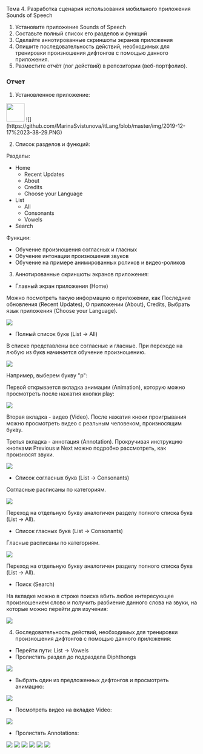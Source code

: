 Тема 4. Разработка сценария использования мобильного приложения Sounds of Speech
1. Установите приложение Sounds of Speech
2. Составьте полный список его разделов и функций
3. Сделайте аннотированные скриншоты экранов приложения
4. Опишите последовательность действий, необходимых для тренировки
произношения дифтонгов с помощью данного приложения.
5. Разместите отчёт (лог действий) в репозитории (веб-портфолио).

### Отчет

1. Установленное приложение:

<img src="https://github.com/MarinaSvistunova/itLang/blob/master/img/2019-12-17%2023-38-29.PNG" width="48">
![](https://github.com/MarinaSvistunova/itLang/blob/master/img/2019-12-17%2023-38-29.PNG)

2. Список разделов и функций:

Разделы:

- Home
  - Recent Updates
  - About
  - Credits
  - Choose your Language
- List
  - All
  - Consonants
  - Vowels
- Search

Функции:

- Обучение произношения согласных и гласных
- Обучение интонации произношения звуков
- Обучение на примере анимированных роликов и видео-роликов

3. Аннотированные скриншоты экранов приложения:

- Главный экран приложения (Home)

Можно посмотреть такую информацию о приложении, как Последние обновления (Recent Updates), О приложении (About), Credits, Выбрать язык приложения (Choose your Language).

![](https://github.com/MarinaSvistunova/itLang/blob/master/img/2019-12-17%2023-11-48.PNG)

- Полный список букв (List -> All)

В списке представлены все согласные и гласные. При переходе на любую из букв начинается обучение произношению. 

![](https://github.com/MarinaSvistunova/itLang/blob/master/img/2019-12-17%2023-11-56.PNG)

Например, выберем букву "p":

Первой открывается вкладка анимации (Animation), которую можно просмотреть после нажатия кнопки play:

![](https://github.com/MarinaSvistunova/itLang/blob/master/img/2019-12-17%2023-12-03.PNG)

Вторая вкладка - видео (Video). После нажатия кноки проигрывания можно просмотреть видео с реальным человеком, произносящим букву.

Третья вкладка - аннотация (Annotation). Прокручивая инструкцию кнопками Previous и Next можно подробно рассмотреть, как произносят звуки.

![](https://github.com/MarinaSvistunova/itLang/blob/master/img/2019-12-17%2023-12-14.PNG)

- Список согласных букв (List -> Consonants)

Согласные расписаны по категориям.

![](https://github.com/MarinaSvistunova/itLang/blob/master/img/2019-12-17%2023-12-55.PNG)

Переход на отдельную букву аналогичен разделу полного списка букв (List -> All).

- Список гласных букв (List -> Consonants)

Гласные расписаны по категориям.

![](https://github.com/MarinaSvistunova/itLang/blob/master/img/2019-12-17%2023-13-01.PNG)

Переход на отдельную букву аналогичен разделу полного списка букв (List -> All).

- Поиск (Search)

На вкладке можно в строке поиска вбить любое интересующее произношением слово и получить разбиение данного слова на звуки, на которые можно перейти для изучения:

![](https://github.com/MarinaSvistunova/itLang/blob/master/img/2019-12-17%2023-15-03.PNG)

4. Gоследовательность действий, необходимых для тренировки произношения дифтонгов с помощью данного приложения:

- Перейти пути: List -> Vowels
- Пролистать раздел до подраздела Diphthongs

![](https://github.com/MarinaSvistunova/itLang/blob/master/img/2019-12-17%2023-13-14.PNG)

- Выбрать один из предложенных дифтонгов и просмотреть анимацию:

![](https://github.com/MarinaSvistunova/itLang/blob/master/img/2019-12-17%2023-13-23.PNG)

- Посмотреть видео на вкладке Video:

![](https://github.com/MarinaSvistunova/itLang/blob/master/img/2019-12-17%2023-13-27.PNG)

- Пролистать Annotations:

![](https://github.com/MarinaSvistunova/itLang/blob/master/img/2019-12-17%2023-13-31.PNG)
![](https://github.com/MarinaSvistunova/itLang/blob/master/img/2019-12-17%2023-13-37.PNG)
![](https://github.com/MarinaSvistunova/itLang/blob/master/img/2019-12-17%2023-13-40.PNG)
![](https://github.com/MarinaSvistunova/itLang/blob/master/img/2019-12-17%2023-13-43.PNG)
![](https://github.com/MarinaSvistunova/itLang/blob/master/img/2019-12-17%2023-13-46.PNG)
![](https://github.com/MarinaSvistunova/itLang/blob/master/img/2019-12-17%2023-13-50.PNG)
